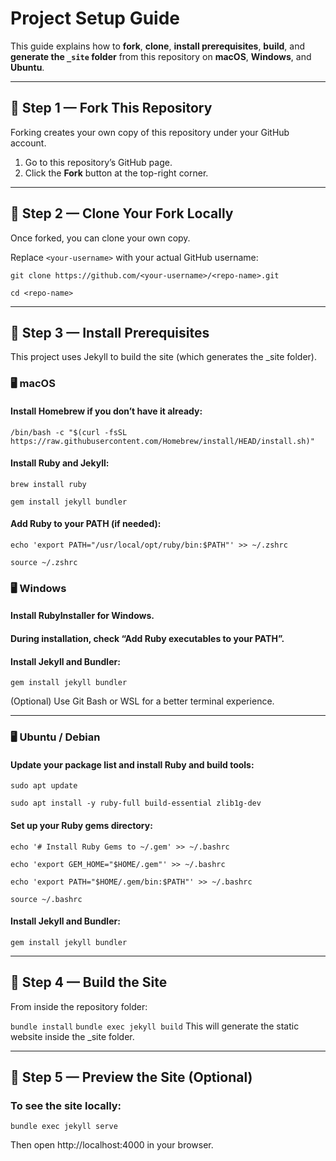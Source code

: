 # Project Setup Guide

This guide explains how to **fork**, **clone**, **install prerequisites**,
**build**, and **generate the `_site` folder** from this repository on **macOS**,
**Windows**, and **Ubuntu**.

---

## 📌 Step 1 — Fork This Repository

Forking creates your own copy of this repository under your GitHub account.

1. Go to this repository’s GitHub page.
2. Click the **Fork** button at the top-right corner.

---

## 📌 Step 2 — Clone Your Fork Locally

Once forked, you can clone your own copy.

Replace `<your-username>` with your actual GitHub username:

```git clone https://github.com/<your-username>/<repo-name>.git```

```cd <repo-name>```

---

## 📌 Step 3 — Install Prerequisites
This project uses Jekyll to build the site (which generates the _site folder).

### 🖥️ macOS
#### Install Homebrew if you don’t have it already:
```/bin/bash -c "$(curl -fsSL https://raw.githubusercontent.com/Homebrew/install/HEAD/install.sh)"```

#### Install Ruby and Jekyll:

```brew install ruby```

```gem install jekyll bundler```

#### Add Ruby to your PATH (if needed):
```echo 'export PATH="/usr/local/opt/ruby/bin:$PATH"' >> ~/.zshrc```

```source ~/.zshrc```

### 🖥️ Windows
#### Install RubyInstaller for Windows.
#### During installation, check “Add Ruby executables to your PATH”.
#### Install Jekyll and Bundler:

```gem install jekyll bundler```

(Optional) Use Git Bash or WSL for a better terminal experience.

---

### 🖥️ Ubuntu / Debian
#### Update your package list and install Ruby and build tools:

```sudo apt update```

```sudo apt install -y ruby-full build-essential zlib1g-dev```

#### Set up your Ruby gems directory:

```echo '# Install Ruby Gems to ~/.gem' >> ~/.bashrc```

```echo 'export GEM_HOME="$HOME/.gem"' >> ~/.bashrc```

```echo 'export PATH="$HOME/.gem/bin:$PATH"' >> ~/.bashrc```

```source ~/.bashrc```

#### Install Jekyll and Bundler:
```gem install jekyll bundler```

---

## 📌 Step 4 — Build the Site
From inside the repository folder:

```bundle install```
```bundle exec jekyll build```
This will generate the static website inside the _site folder.

---

## 📌 Step 5 — Preview the Site (Optional)
### To see the site locally:
```bundle exec jekyll serve```

Then open http://localhost:4000 in your browser.
